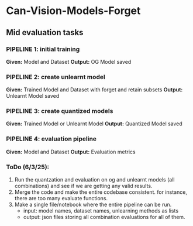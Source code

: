 # Can-Vision-Models-Forget

## Mid evaluation tasks

### PIPELINE 1: initial training
**Given:** Model and Dataset
**Output:** OG Model saved

### PIPELINE 2: create unlearnt model
**Given:** Trained Model and Dataset with forget and retain subsets
**Output:** Unlearnt Model saved

### PIPELINE 3: create quantized models
**Given:** Trained Model or Unlearnt Model
**Output:** Quantized Model saved

### PIPELINE 4: evaluation pipeline
**Given:** Model and Dataset
**Output:** Evaluation metrics

### ToDo (6/3/25):

1. Run the quantzation and evaluation on og and unlearnt models (all combinations) and see if we are getting any valid results.
2. Merge the code and make the entire codebase consistent. for instance, there are too many evaluate functions.
3. Make a single file/notebook where the entire pipeline can be run.
    - input: model names, dataset names, unlearning methods as lists
    - output: json files storing all combination evaluations for all of them.